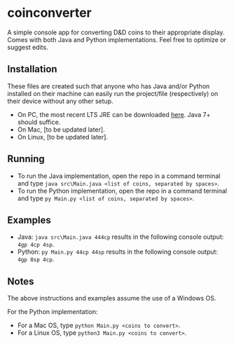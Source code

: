 # coinconverter
A simple console app for converting D&amp;D coins to their appropriate display. Comes with both Java and Python implementations. Feel free to optimize or suggest edits.

## Installation
These files are created such that anyone who has Java and/or Python installed on their machine can easily run the project/file (respectively) on their device without any other setup.

- On PC, the most recent LTS JRE can be downloaded [here](https://www.java.com/en/download/). Java 7+ should suffice.
- On Mac, [to be updated later].
- On Linux, [to be updated later].

## Running
- To run the Java implementation, open the repo in a command terminal and type `java src\Main.java <list of coins, separated by spaces>`.
- To run the Python implementation, open the repo in a command terminal and type `py Main.py <list of coins, separated by spaces>`.

## Examples
- Java: `java src\Main.java 444cp` results in the following console output: `4gp 4cp 4sp`.
- Python: `py Main.py 44cp 44sp` results in the following console output: `4gp 8sp 4cp`.

## Notes
The above instructions and examples assume the use of a Windows OS.

For the Python implementation:
- For a Mac OS, type `python Main.py <coins to convert>`.
- For a Linux OS, type `python3 Main.py <coins to convert>`.
